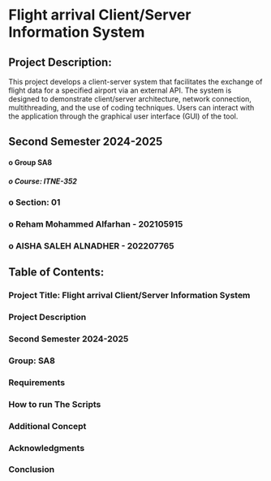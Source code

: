 # Flight arrival Client/Server Information System 

## Project Description:
This project develops a client-server system that facilitates the exchange of flight data for a specified airport via an external API.  The system is designed to demonstrate client/server architecture, network connection, multithreading, and the use of coding techniques. Users can interact with the application through the graphical user interface (GUI) of the tool.

## Second Semester 2024-2025
#### o Group SA8
##### o Course: ITNE-352
### o Section: 01
### o Reham Mohammed Alfarhan - 202105915
### o AISHA SALEH ALNADHER - 202207765

## Table of Contents:
### Project Title: Flight arrival Client/Server Information System 
### Project Description
### Second Semester 2024-2025
### Group: SA8
### Requirements
### How to run The Scripts
### Additional Concept
### Acknowledgments
### Conclusion





